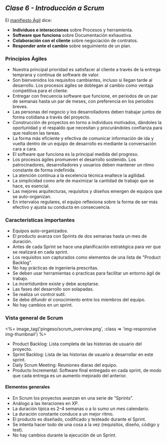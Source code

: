## _Clase 6 - Introducción a Scrum_

El [manifiesto Ágil](www.agilemanifesto.org) dice:
 
 * **Individuos e interacciones** sobre Procesos y herramienta.
 * **Software que funciona** sobre Documentación exhaustiva.
 * **Colaboración con el cliente** sobre negociación de contratos.
 * **Responder ante el cambio** sobre seguimiento de un plan.


### Principios Ágiles

 * Nuestra principal prioridad es satisfacer al cliente a través de la entrega 
   temprana y continua de software de valor.
 * Son bienvenidos los requisitos cambiantes, incluso si llegan tarde al 
   desarrollo. Los procesos ágiles se doblegan al cambio como ventaja 
   competitiva para el cliente.
 * Entregar con frecuencia software que funcione, en periodos de un par de 
   semanas hasta un par de meses, con preferencia en los periodos breves.
 * Las personas del negocio y los desarrolladores deben trabajar juntos de
   forma cotidiana a través del proyecto.
 * Construcción de proyectos en torno a individuos motivados, dándoles la
   oportunidad y el respaldo que necesitan y procurándoles confianza para que 
   realicen las tareas.
 * La forma más eficiente y efectiva de comunicar información de ida y vuelta 
   dentro de un equipo de desarrollo es mediante la conversación cara a cara.
 * El software que funciona es la principal medida del progreso.
 * Los procesos ágiles promueven el desarrollo sostenido. Los patrocinadores,
   desarrolladores y usuarios deben mantener un ritmo constante de forma 
   indefinida.
 * La atención continua a la excelencia técnica enaltece la agilidad.
 * La simplicidad como arte de maximizar la cantidad de trabajo que se hace, 
   es esencial.
 * Las mejores arquitecturas, requisitos y diseños emergen de equipos que se 
   auto-organizan.
 * En intervalos regulares, el equipo reflexiona sobre la forma de ser más 
   efectivo y ajusta su conducta en consecuencia.









### Características importantes

 * Equipos auto-organizados.
 * El producto avanza con Sprints de dos semanas hasta un mes de duración.
 * Antes de cada Sprint se hace una planificación estratégica para ver que se 
   realizará en cada sprint.
 * Los requisitos son capturados como elementos de una lista de "Product 
   Backlog".
 * No hay prácticas de ingeniería prescritas.
 * Se deben usar herramientas o practicas para facilitar un entorno ágil de 
   trabajo.
 * La incertidumbre existe y debe aceptarse.
 * Las fases del desarrollo son solapadas.
 * Se realiza un control sutil.
 * Se debe difundir el conocimiento entre los miembros del equipo.
 * No hay cambios en un sprint.




### Vista general de Scrum

<%= image_tag('pingeso/scrum_overview.png', :class => 'img-responsive img-thumbnail') %> 

 * Product Backlog: Lista completa de las historias de usuario del proyecto.
 * Sprint Backlog: Lista de las historias de usuario a desarrollar en este 
   sprint.
 * Daily Scrum Meeting: Reuniones diaras del equipo.
 * Producto Incremental: Software final entregado en cada sprint, de modo que 
   cada entrega es un aumento mejorado del anterior.

#### Elementos generales

 * En Scrum los proyectos avanzan en una serie de “Sprints”.
 * Análogo a las iteraciones en XP.
 * La duración típica es 2–4 semanas o a lo sumo un mes calendario.
 * La duración constante conduce a un mejor ritmo.
 * El producto es diseñado, codificado y testeado durante el Sprint.
 * Se intenta hacer todo de una cosa a la vez (requisitos, diseño, código y 
   test).
 * No hay cambios durante la ejecución de un Sprint.